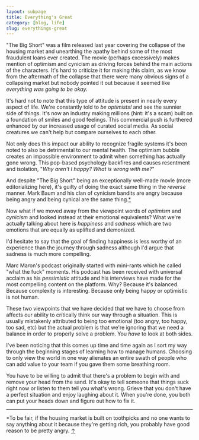 ```yaml
---
layout: subpage
title: Everything's Great
category: [blog, life]
slug: everythings-great
---
```

"The Big Short" was a film released last year covering the collapse of the housing market and unearthing the apathy behind some of the most fraudulent loans ever created. The movie (perhaps excessively) makes mention of optimism and cynicism as driving forces behind the main actions of the characters. It's hard to criticize it for making this claim, as we know from the aftermath of the collapse that there were many obvious signs of a collapsing market but nobody pointed it out because it seemed like *everything was going to be okay.*

It's hard not to note that this type of attitude is present in nearly every aspect of life. We're constantly told to *be optimists!* and see the sunnier side of things. It's now an industry making millions (hint: it's a scam) built on a foundation of smiles and good feelings. This commercial push is furthered enhanced by our increased usage of curated social media. As social creatures we can't help but compare ourselves to each other.

Not only does this impact our ability to recognize fragile systems it's been noted to also be detrimental to our mental health. The optimism bubble creates an impossible environment to admit when something has actually gone wrong. This pop-based psychology backfires and causes resentment and isolation, "*Why aren't I happy? What is wrong with me?*" 

And despite "The Big Short" being an exceptionally well-made movie (more editorializing here), it's guilty of doing the exact same thing in the *reverse* manner. Mark Baum and his clan of cynicism bandits are angry because being angry and being cynical are the same thing.<a id="anchor-1" href="#note-1">*</a>

Now what if we moved away from the viewpoint words of *optimism* and *cynicism* and looked instead at their emotional equivalents? What we're actually talking about here is *happiness* and *sadness* which are two emotions that are equally as uplifted and demonized.

I'd hesitate to say that the goal of finding happiness is less worthy of an experience than the journey through sadness although I'd argue that sadness is much more compelling.

Marc Maron's podcast originally started with mini-rants which he called "what the fuck" moments. His podcast has been received with universal acclaim as his *pessimistic* attitude and his interviews have made for the most compelling content on the platform. Why? Because it's balanced. Because complexity is interesting. Because only being happy or optimistic is not human.

These two viewpoints that we have decided that we have to choose from affects our ability to critically think our way through a situation. This is usually mistakenly attributed to being too emotional (too angry, too happy, too sad, etc) but the actual problem is that we're ignoring that we need a balance in order to properly solve a problem. You *have* to look at both sides.

I've been noticing that this comes up time and time again as I sort my way through the beginning stages of learning how to manage humans. Choosing to only view the world in one way alienates an entire swath of people who can add value to your team if you gave them some breathing room.

You have to be willing to admit that there's a problem to begin with and remove your head from the sand. It's okay to tell someone that things suck right now or listen to them tell you what's wrong. Grieve that you don't have a perfect situation and enjoy laughing about it. When you're done, you both can put your heads down and figure out how to fix it.

<hr class="small">

<div class="field-notes">
    <p id="note-1" class="h6">*To be fair, if the housing market is built on toothpicks and no one wants to say anything about it because they're getting rich, you probably have good reason to be pretty angry. <a href="#anchor-1">&#8593;</a></p>
</div>